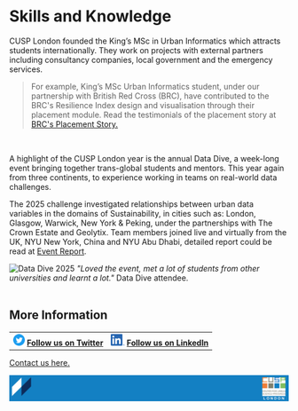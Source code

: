 # Skills and Knowledge

CUSP London founded the King’s MSc in Urban Informatics which attracts students internationally. They work on projects with external partners including consultancy companies, local government and the emergency services.
<br>
> For example, King’s MSc Urban Informatics student, under our partnership with British Red Cross (BRC), have contributed to the BRC's Resilience Index design and visualisation through their placement module. Read the testimonials of the placement story at [BRC's Placement Story.](./placement_stories/BRC_R.md) 
<br>

A highlight of the CUSP London year is the annual Data Dive, a week-long event bringing together trans-global students and mentors. This year again from three continents, to experience working in teams on real-world data challenges. 

The 2025 challenge investigated relationships between urban data variables in the domains of Sustainability, in cities such as: London, Glasgow, Warwick, New York & Peking, under the partnerships with The Crown Estate and Geolytix. Team members joined live and virtually from the UK, NYU New York, China and NYU Abu Dhabi, detailed report could be read at [Event Report](https://cusplondon.ac.uk/Upcoming_Events.html).

![Data Dive 2025](./assets/dd25_student.jpg)
*"Loved the event, met a lot of students from other universities and learnt a lot."* Data Dive attendee.
<br>
<br>

## More Information

<table border="0" cellspacing="0" cellpadding="0">
  <tr>
    <th>
<a href="https://twitter.com/cusplondon?lang=en"><img src="./assets/Twitterblue.svg" alt="Twitter" style="width:21px;height:21px;"></a>
<a href="https://twitter.com/cusplondon?lang=en">Follow us on Twitter</a>
    </th>
        <th>
<a href="https://www.linkedin.com/company/centre-for-urban-science-and-progress-london-cusp-london-king-s-college-london/"><img src="./assets/LI-In-Bug.png" alt="Linked In" style="height:21px;"></a>
<a href="https://www.linkedin.com/company/centre-for-urban-science-and-progress-london-cusp-london-king-s-college-london/)">Follow us on LinkedIn</a>
       </th>
   </tr>
</table>

[Contact us here.](./YouCanJoinUs.md)

![CUSP London Logo](./assets/CUSPbanner_thin_03.png)
